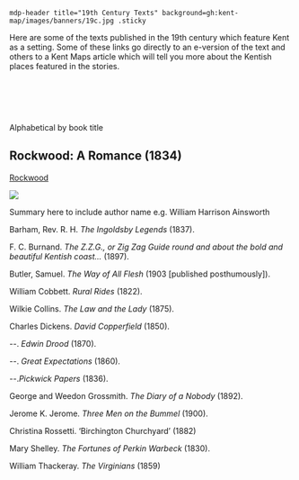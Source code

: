 `mdp-header title="19th Century Texts" background=gh:kent-map/images/banners/19c.jpg .sticky`

Here are some of the texts published in the 19th century which feature Kent as a setting. Some of these links go directly to an e-version of the text and others to a Kent Maps article which will tell you more about the Kentish places featured in the stories.

# &nbsp; 
<param class="cards">

Alphabetical by book title

## Rockwood: A Romance (1834)

[Rockwood](https://archive.org/details/rockwoodromance00ains)

![](https://iiif.juncture-digital.org/thumbnail?url=https://upload.wikimedia.org/wikipedia/commons/2/27/Rockwood-_A_romance_%28IA_rockwoodromance00ains%29.pdf)

Summary here to include author name e.g. William Harrison Ainsworth



Barham, Rev. R. H. _The Ingoldsby Legends_ (1837).

F. C. Burnand. _The Z.Z.G., or Zig Zag Guide round and about the bold and beautiful Kentish coast…_ (1897).

Butler, Samuel. _The Way of All Flesh_ (1903 [published posthumously]).

William Cobbett. _Rural Rides_ (1822).

Wilkie Collins. _The Law and the Lady_ (1875).

Charles Dickens. _David Copperfield_ (1850).

--. _Edwin Drood_ (1870).

--. _Great Expectations_ (1860).

--._Pickwick Papers_ (1836).

George and Weedon Grossmith. _The Diary of a Nobody_ (1892).

Jerome K. Jerome. _Three Men on the Bummel_ (1900).

Christina Rossetti. ‘Birchington Churchyard’ (1882)

Mary Shelley. _The Fortunes of Perkin Warbeck_ (1830).

William Thackeray. _The Virginians_ (1859)
